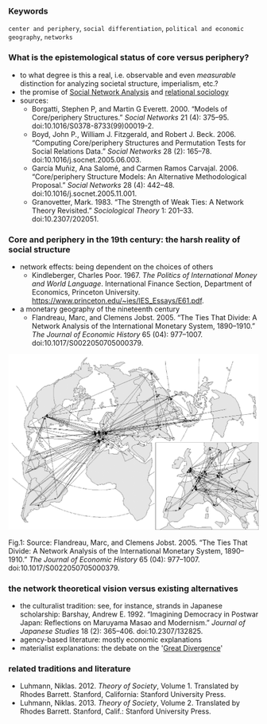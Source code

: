 ### Keywords
`center and periphery`, `social differentiation`, `political and economic geography`, `networks`

### What is the epistemological status of core versus periphery?
* to what degree is this a real, i.e. observable and even *measurable* distinction for analyzing societal structure, imperialism, etc.?
* the promise of [Social Network Analysis](https://en.wikipedia.org/wiki/Social_network_analysis) and [relational sociology](https://en.wikipedia.org/wiki/Harrison_White)
* sources:
  * Borgatti, Stephen P, and Martin G Everett. 2000. “Models of Core/periphery Structures.” *Social Networks* 21 (4): 375–95. doi:10.1016/S0378-8733(99)00019-2.
  * Boyd, John P., William J. Fitzgerald, and Robert J. Beck. 2006. “Computing Core/periphery Structures and Permutation Tests for Social Relations Data.” *Social Networks* 28 (2): 165–78. doi:10.1016/j.socnet.2005.06.003.
  * García Muñiz, Ana Salomé, and Carmen Ramos Carvajal. 2006. “Core/periphery Structure Models: An Alternative Methodological Proposal.” *Social Networks* 28 (4): 442–48. doi:10.1016/j.socnet.2005.11.001.
  * Granovetter, Mark. 1983. “The Strength of Weak Ties: A Network Theory Revisited.” *Sociological Theory* 1: 201–33. doi:10.2307/202051.

### Core and periphery in the 19th century: the harsh reality of social structure
* network effects: being dependent on the choices of others
  * Kindleberger, Charles Poor. 1967. *The Politics of International Money and World Language*. International Finance Section, Department of Economics, Princeton University. https://www.princeton.edu/~ies/IES_Essays/E61.pdf.
* a monetary geography of the nineteenth century
  * Flandreau, Marc, and Clemens Jobst. 2005. “The Ties That Divide: A Network Analysis of the International Monetary System, 1890–1910.” *The Journal of Economic History* 65 (04): 977–1007. doi:10.1017/S0022050705000379.
  
![the monetary geography of 1900](/flandreaujobstEHR.png)

Fig.1: Source: Flandreau, Marc, and Clemens Jobst. 2005. “The Ties That Divide: A Network Analysis of the International Monetary System, 1890–1910.” *The Journal of Economic History* 65 (04): 977–1007. doi:10.1017/S0022050705000379.


### the network theoretical vision versus existing alternatives
* the culturalist tradition: see, for instance, strands in Japanese scholarship: Barshay, Andrew E. 1992. “Imagining Democracy in Postwar Japan: Reflections on Maruyama Masao and Modernism.” *Journal of Japanese Studies* 18 (2): 365–406. doi:10.2307/132825.
* agency-based literature: mostly economic explanations
* materialist explanations: the debate on the '[Great Divergence](https://en.wikipedia.org/wiki/Great_Divergence)'

### related traditions and literature
* Luhmann, Niklas. 2012. *Theory of Society*, Volume 1. Translated by Rhodes Barrett. Stanford, California: Stanford University Press.
* Luhmann, Niklas. 2013. *Theory of Society*, Volume 2. Translated by Rhodes Barrett. Stanford, Calif.: Stanford University Press.
